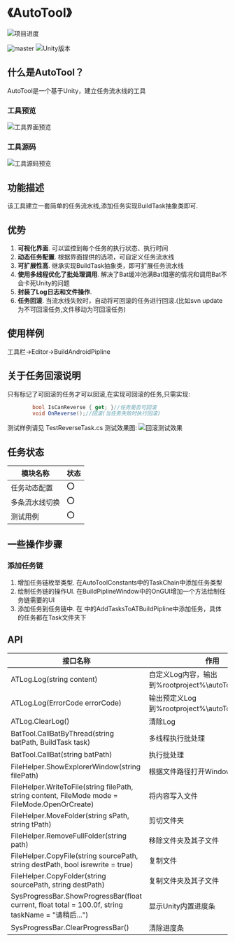 # 《AutoTool》

![项目进度](http://progressed.io/bar/50?title=项目进度) 

![master](https://img.shields.io/travis/SixGodZhang/AutoTool.svg) ![Unity版本](https://img.shields.io/badge/platform-2017.3.1f1-green.svg)

## 什么是AutoTool？
AutoTool是一个基于Unity，建立任务流水线的工具

### 工具预览
![工具界面预览](https://github.com/SixGodZhang/AutoTool/blob/master/Images/autotool1.png)
### 工具源码
![工具源码预览](https://github.com/SixGodZhang/AutoTool/blob/master/Images/autotool2.png)
## 功能描述
该工具建立一套简单的任务流水线,添加任务实现BuildTask抽象类即可.

## 优势
1. **可视化界面**.  可以监控到每个任务的执行状态、执行时间
2. **动态任务配置**.  根据界面提供的选项，可自定义任务流水线
3. **可扩展性高**.  继承实现BuildTask抽象类，即可扩展任务流水线
4. **使用多线程优化了批处理调用**.  解决了Bat缓冲池满Bat阻塞的情况和调用Bat不会卡死Unity的问题
5. **封装了Log日志和文件操作**.
6. **任务回滚**. 当流水线失败时，自动将可回滚的任务进行回滚.(比如svn update为不可回滚任务,文件移动为可回滚任务)

## 使用样例
工具栏->Editor->BuildAndroidPipline

## 关于任务回滚说明
只有标记了可回滚的任务才可以回滚,在实现可回滚的任务,只需实现:
```csharp
        bool IsCanReverse { get; }//任务是否可回滚
        void OnReverse();//回滚(当任务失败时执行回滚)
```
测试样例请见 TestReverseTask.cs
测试效果图:
![回滚测试效果](https://github.com/SixGodZhang/AutoTool/blob/master/Images/ReverseTask.png)


## 任务状态
模块名称 | 状态
--------|--------
任务动态配置 | :o:
多条流水线切换 | :o:
测试用例 | :o:


## 一些操作步骤

### 添加任务链
1. 增加任务链枚举类型. 在AutoToolConstants中的TaskChain中添加任务类型
2. 绘制任务链的操作UI. 在BuildPiplineWindow中的OnGUI增加一个方法绘制任务链需要的UI
3. 添加任务到任务链中. 在 中的AddTasksToATBuildPipline中添加任务，具体的任务都在Task文件夹下

## API
接口名称 | 作用 | 示例
--------|--------|--------
ATLog.Log(string content) | 自定义Log内容，输出到%rootproject%\autoToolLogPath.log | ATLog.Log("Hello,World!");
ATLog.Log(ErrorCode errorCode) | 输出预定义Log到%rootproject%\autoToolLogPath.log | ATLog.Log(ErrorCode.NONE);
ATLog.ClearLog() | 清除Log | ATLog.ClearLog();
BatTool.CallBatByThread<T>(string batPath, BuildTask<T> task) | 多线程执行批处理 | BatTool.CallBatByThread(AutoToolConstants.BatDic["svnOP_Update"],this);
BatTool.CallBat(string batPath) | 执行批处理 | BatTool.CallBat("C:\\hello.bat");
FileHelper.ShowExplorerWindow(string filePath) | 根据文件路径打开Windows文件浏览器 | ...
FileHelper.WriteToFile(string filePath, string content, FileMode mode = FileMode.OpenOrCreate) | 将内容写入文件 | ...
FileHelper.MoveFolder(string sPath, string tPath) | 剪切文件夹 | ...
FileHelper.RemoveFullFolder(string path) | 移除文件夹及其子文件 | ...
FileHelper.CopyFile(string sourcePath, string destPath, bool isrewrite = true) | 复制文件 | ...
FileHelper.CopyFolder(string sourcePath, string destPath) | 复制文件夹及其子文件 | ...
SysProgressBar.ShowProgressBar(float current, float total = 100.0f, string taskName = "请稍后...") | 显示Unity内置进度条 | ...
SysProgressBar.ClearProgressBar() | 清除进度条 | ...